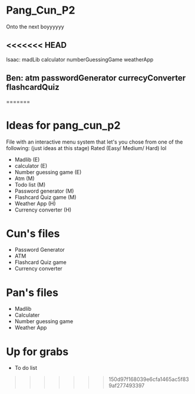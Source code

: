 # Pang_Cun_P2
Onto the next boyyyyyy

<<<<<<< HEAD
---------------------------------
Isaac:
madLib
calculator
numberGuessingGame
weatherApp

Ben:
atm
passwordGenerator
currecyConverter
flashcardQuiz
-----------------------------------
=======
# Ideas for pang_cun_p2
File with an interactive menu system that let's you chose from one of the following: (just ideas at this stage)
Rated (Easy/ Medium/ Hard) lol
- Madlib (E)
- calculator (E)
- Number guessing game (E)
- Atm (M)
- Todo list (M)
- Password generator (M)
- Flashcard Quiz game (M)
- Weather App (H)
- Currency converter (H)

# Cun's files
- Password Generator
- ATM
- Flashcard Quiz game
- Currency converter

# Pan's files
- Madlib
- Calculater
- Number guessing game
- Weather App 

# Up for grabs
- To do list 

>>>>>>> 150d97f168039e6cfa1465ac5f839af277493397

